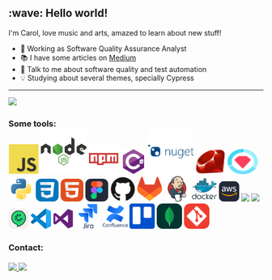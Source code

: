 <!--
**CarolCiola/carolciola** is a ✨ _special_ ✨ repository because its `README.md` (this file) appears on your GitHub profile.
https://github.com/hideraldus13/github-emoji
https://gist.github.com/rxaviers/7360908
https://github.com/ikatyang/emoji-cheat-sheet/blob/master/README.md
https://github.com/alexandresanlim/Badges4-README.md-Profile
https://github.com/devicons/devicon/tree/master/icons
-->

<h2> :wave: Hello world!</h2>

<!--<p align="left"> <img src="https://komarev.com/ghpvc/?username=cciola&label=Profile%20views&color=0e75b6&style=flat" alt="carolciola" /> </p> -->

I'm Carol, love music and arts, amazed to learn about new stuff!

* :rocket: Working as Software Quality Assurance Analyst</br>
* :books: I have some articles on <a href="https://carolciola.medium.com/">Medium</a></br>
* :speech_balloon: Talk to me about software quality and test automation</br>
* :bulb: Studying about several themes, specially Cypress</br>

------
<!--
<div>
<a href="https://github.com/cciola">
<img height="180em" src="https://github-readme-stats.vercel.app/api?username=cciola&show_icons=true&theme=dracula&include_all_commits=true&count_private=true"/>
 </div>
 -->
  <div>
<img height="180em" src="https://github-readme-stats.vercel.app/api/top-langs/?username=cciola&layout=compact&langs_count=7&theme=dracula"/>
 </div>

<h3>Some tools:<br>
<img height="60em" src="https://github.com/devicons/devicon/blob/master/icons/javascript/javascript-original.svg"/>
<img height="90em" src="https://github.com/devicons/devicon/blob/master/icons/nodejs/nodejs-original-wordmark.svg"/>
<img height="60em" width="60em" src="https://github.com/devicons/devicon/blob/master/icons/npm/npm-original-wordmark.svg"/>
<img height="50em" src="https://github.com/devicons/devicon/blob/master/icons/csharp/csharp-original.svg"/>
<img height="90em" src="https://github.com/devicons/devicon/blob/master/icons/nuget/nuget-original-wordmark.svg"/>
<img height="50em" width="60em"  src="https://github.com/devicons/devicon/blob/master/icons/ruby/ruby-original.svg"/>
<img height="50em" width="60em" src="https://github.com/devicons/devicon/blob/master/icons/rspec/rspec-original.svg"/>
<img height="50em" idth="60em" src="https://github.com/devicons/devicon/blob/master/icons/python/python-original.svg"/>
<img height="45em" src="https://github.com/tandpfun/skill-icons/blob/main/icons/CSS.svg"/>
<img height="45em" src="https://github.com/tandpfun/skill-icons/blob/main/icons/HTML.svg"/>
<img height="45em" src="https://github.com/tandpfun/skill-icons/blob/main/icons/Figma-Dark.svg"/>
<img height="50em" idth="60em" src="https://github.com/devicons/devicon/blob/master/icons/github/github-original.svg"/>
<img height="50em" idth="60em" src="https://github.com/devicons/devicon/blob/master/icons/gitlab/gitlab-original.svg"/>
<img height="50em" src="https://github.com/devicons/devicon/blob/master/icons/jenkins/jenkins-original.svg"/>
<img height="50em" src="https://raw.githubusercontent.com/devicons/devicon/master/icons/docker/docker-original-wordmark.svg"/>
<img height="40em" src="https://github.com/tandpfun/skill-icons/blob/main/icons/AWS-Dark.svg"/>
<img height="40em" src="https://camo.githubusercontent.com/23db4cf88995cc1792f8ba7d387050cdabe3c491207910db64b305c05f0b93ba/68747470733a2f2f75706c6f61642e77696b696d656469612e6f72672f77696b6970656469612f636f6d6d6f6e732f642f64352f53656c656e69756d5f4c6f676f2e706e67"/>
<img height="40em" src="https://camo.githubusercontent.com/9f1ca3b98fb55939fd8e45b6299cc9dfee7163ec9f663fd6f43fc5cfda3c118f/68747470733a2f2f7777772e7376677265706f2e636f6d2f646f776e6c6f61642f3335343230322f706f73746d616e2d69636f6e2e737667"/>
<img height="40em" src="https://github.com/tandpfun/skill-icons/blob/main/icons/Gherkin-Light.svg"/>
<img height="40em" src="https://github.com/devicons/devicon/blob/master/icons/vscode/vscode-original.svg"/>
<img height="40em" src="https://github.com/devicons/devicon/blob/master/icons/visualstudio/visualstudio-plain.svg"/>
<img height="50em" src="https://github.com/devicons/devicon/blob/master/icons/jira/jira-original-wordmark.svg"/>
<img height="50em" src="https://github.com/devicons/devicon/blob/master/icons/confluence/confluence-original-wordmark.svg"/>
<img height="50em" src="https://github.com/devicons/devicon/blob/master/icons/trello/trello-plain.svg"/>
<img height="50em" src="https://github.com/tandpfun/skill-icons/blob/main/icons/MongoDB.svg"/>
<img height="50em" src="https://github.com/tandpfun/skill-icons/blob/main/icons/Git.svg"/>
 
<h3>Contact:<br><br>
<a href="https://www.linkedin.com/in/carol-ciola">
 <img height="31em" src="https://img.shields.io/badge/LinkedIn-0077B5?style=for-the-badge&logo=linkedin&logoColor=white"/>
 </a>
 
 <a href="mailto:carol.ciola@gmail.com">
<img height="31em" src="https://img.shields.io/badge/Gmail-D14836?style=for-the-badge&logo=gmail&logoColor=white"/>
 </a>

<!--

<img height="40em" src="https://camo.githubusercontent.com/f0076eb283898f7e44436ac3ee3b936162a46eb4be3cc84ecb1aa91241b0ff49/68747470733a2f2f77372e706e6777696e672e636f6d2f706e67732f3337322f3637342f706e672d7472616e73706172656e742d61707069756d2d746573742d6175746f6d6174696f6e2d736f6674776172652d74657374696e672d73656c656e69756d2d63616c61626173682d707572706c652d76696f6c65742d746578742d7468756d626e61696c2e706e67"/>

<img height="40em" src="https://camo.githubusercontent.com/75ef5b9c472b5a9b757529f40cd97feb920189db690a95f99a5a5c987df453ef/68747470733a2f2f656e637279707465642d74626e302e677374617469632e636f6d2f696d616765733f713d74626e3a414e64394763524d7574753067767164774c50456a4b66636365765143546a5862506752425a6942427726757371703d434155"/>

-->
